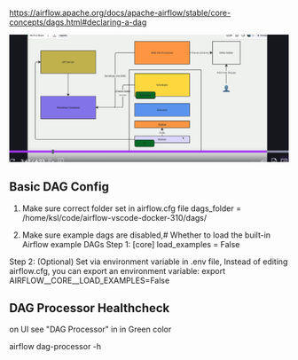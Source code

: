 https://airflow.apache.org/docs/apache-airflow/stable/core-concepts/dags.html#declaring-a-dag

![alt text](image-2.png)

## Basic DAG Config
1) Make sure correct folder set in airflow.cfg file
dags_folder = /home/ksl/code/airflow-vscode-docker-310/dags/

2) Make sure example dags are disabled,# Whether to load the built-in Airflow example DAGs
Step 1:
[core]
load_examples = False

Step 2: (Optional) Set via environment variable in .env file, Instead of editing airflow.cfg, you can export an environment variable:
export AIRFLOW__CORE__LOAD_EXAMPLES=False

## DAG Processor Healthcheck
on UI see "DAG Processor" in in Green color

airflow dag-processor -h
